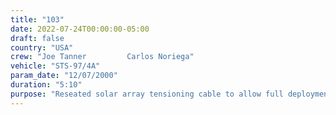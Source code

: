 ```yaml
---
title: "103"
date: 2022-07-24T00:00:00-05:00
draft: false
country: "USA"
crew: "Joe Tanner         Carlos Noriega"
vehicle: "STS-97/4A"
param_date: "12/07/2000"
duration: "5:10"
purpose: "Reseated solar array tensioning cable to allow full deployment.  Installed FPP antennas on IEA and Node1. Installed Node1 centerline camera cable.  Released P6 stbd radiator launch restraints and thermal sensors.  Stowed P6 and Z1 WIS antennas."
---
```

